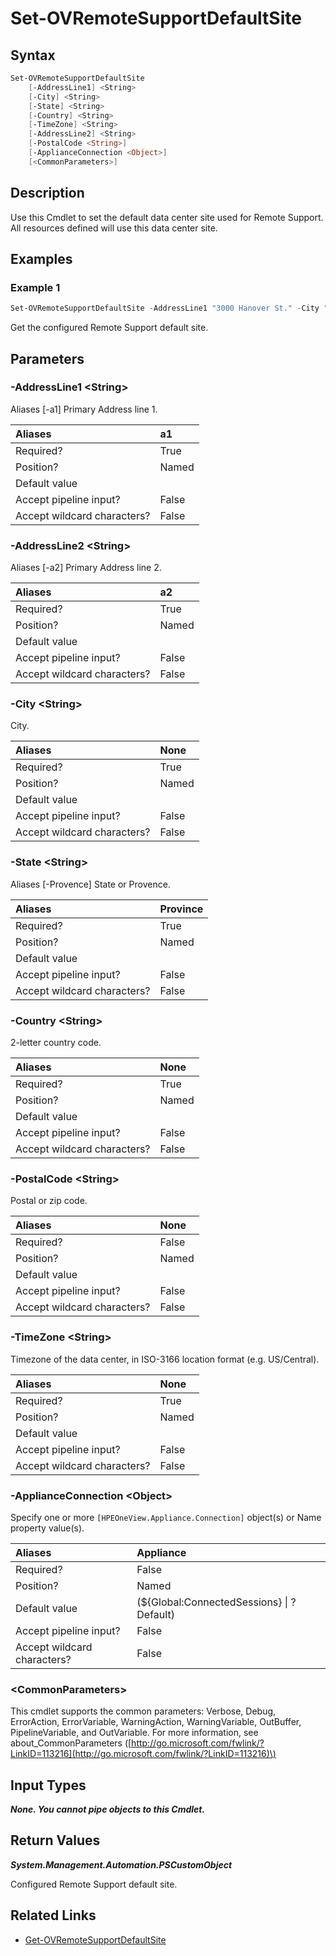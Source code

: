 ﻿---
description: Define the Remote Support Default Site.
---

# Set-OVRemoteSupportDefaultSite

## Syntax

```powershell
Set-OVRemoteSupportDefaultSite
    [-AddressLine1] <String>
    [-City] <String>
    [-State] <String>
    [-Country] <String>
    [-TimeZone] <String>
    [-AddressLine2] <String>
    [-PostalCode <String>]
    [-ApplianceConnection <Object>]
    [<CommonParameters>]
```

## Description

Use this Cmdlet to set the default data center site used for Remote Support.  All resources defined will use this data center site. 

## Examples

###  Example 1 

```powershell
Set-OVRemoteSupportDefaultSite -AddressLine1 "3000 Hanover St." -City "Palo Alto" -State CA -PostalCode 94304 -Country US -TimeZone "US/Pacific"
```

Get the configured Remote Support default site.

## Parameters

### -AddressLine1 &lt;String&gt;

Aliases [-a1]
Primary Address line 1.

| Aliases | a1 |
| :--- | :--- |
| Required? | True |
| Position? | Named |
| Default value |  |
| Accept pipeline input? | False |
| Accept wildcard characters? | False |

### -AddressLine2 &lt;String&gt;

Aliases [-a2]
Primary Address line 2.

| Aliases | a2 |
| :--- | :--- |
| Required? | True |
| Position? | Named |
| Default value |  |
| Accept pipeline input? | False |
| Accept wildcard characters? | False |

### -City &lt;String&gt;

City.

| Aliases | None |
| :--- | :--- |
| Required? | True |
| Position? | Named |
| Default value |  |
| Accept pipeline input? | False |
| Accept wildcard characters? | False |

### -State &lt;String&gt;

Aliases [-Provence]
State or Provence.

| Aliases | Province |
| :--- | :--- |
| Required? | True |
| Position? | Named |
| Default value |  |
| Accept pipeline input? | False |
| Accept wildcard characters? | False |

### -Country &lt;String&gt;

2-letter country code.

| Aliases | None |
| :--- | :--- |
| Required? | True |
| Position? | Named |
| Default value |  |
| Accept pipeline input? | False |
| Accept wildcard characters? | False |

### -PostalCode &lt;String&gt;

Postal or zip code.

| Aliases | None |
| :--- | :--- |
| Required? | False |
| Position? | Named |
| Default value |  |
| Accept pipeline input? | False |
| Accept wildcard characters? | False |

### -TimeZone &lt;String&gt;

Timezone of the data center, in ISO-3166 location format (e.g. US/Central).

| Aliases | None |
| :--- | :--- |
| Required? | True |
| Position? | Named |
| Default value |  |
| Accept pipeline input? | False |
| Accept wildcard characters? | False |

### -ApplianceConnection &lt;Object&gt;

Specify one or more `[HPEOneView.Appliance.Connection]` object(s) or Name property value(s).

| Aliases | Appliance |
| :--- | :--- |
| Required? | False |
| Position? | Named |
| Default value | (${Global:ConnectedSessions} &vert; ? Default) |
| Accept pipeline input? | False |
| Accept wildcard characters? | False |

### &lt;CommonParameters&gt;

This cmdlet supports the common parameters: Verbose, Debug, ErrorAction, ErrorVariable, WarningAction, WarningVariable, OutBuffer, PipelineVariable, and OutVariable. For more information, see about\_CommonParameters \([http://go.microsoft.com/fwlink/?LinkID=113216](http://go.microsoft.com/fwlink/?LinkID=113216)\)

## Input Types

_**None.  You cannot pipe objects to this Cmdlet.**_

## Return Values

_**System.Management.Automation.PSCustomObject**_

Configured Remote Support default site.

## Related Links

* [Get-OVRemoteSupportDefaultSite](get-ovremotesupportdefaultsite.md)
